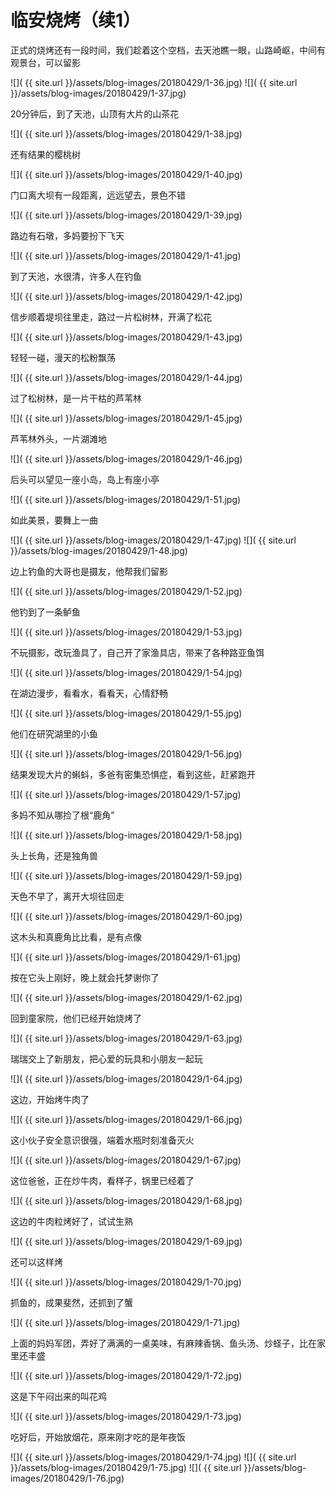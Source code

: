 临安烧烤（续1）
===========

正式的烧烤还有一段时间，我们趁着这个空档，去天池瞧一眼，山路崎岖，中间有观景台，可以留影

![]( {{ site.url }}/assets/blog-images/20180429/1-36.jpg)
![]( {{ site.url }}/assets/blog-images/20180429/1-37.jpg)

20分钟后，到了天池，山顶有大片的山茶花

![]( {{ site.url }}/assets/blog-images/20180429/1-38.jpg)

还有结果的樱桃树

![]( {{ site.url }}/assets/blog-images/20180429/1-40.jpg)

门口离大坝有一段距离，远远望去，景色不错

![]( {{ site.url }}/assets/blog-images/20180429/1-39.jpg)

路边有石墩，多妈要扮下飞天

![]( {{ site.url }}/assets/blog-images/20180429/1-41.jpg)

到了天池，水很清，许多人在钓鱼

![]( {{ site.url }}/assets/blog-images/20180429/1-42.jpg)

信步顺着堤坝往里走，路过一片松树林，开满了松花

![]( {{ site.url }}/assets/blog-images/20180429/1-43.jpg)

轻轻一碰，漫天的松粉飘荡

![]( {{ site.url }}/assets/blog-images/20180429/1-44.jpg)

过了松树林，是一片干枯的芦苇林

![]( {{ site.url }}/assets/blog-images/20180429/1-45.jpg)

芦苇林外头，一片湖滩地

![]( {{ site.url }}/assets/blog-images/20180429/1-46.jpg)

后头可以望见一座小岛，岛上有座小亭

![]( {{ site.url }}/assets/blog-images/20180429/1-51.jpg)

如此美景，要舞上一曲

![]( {{ site.url }}/assets/blog-images/20180429/1-47.jpg)
![]( {{ site.url }}/assets/blog-images/20180429/1-48.jpg)

边上钓鱼的大哥也是摄友，他帮我们留影

![]( {{ site.url }}/assets/blog-images/20180429/1-52.jpg)

他钓到了一条鲈鱼

![]( {{ site.url }}/assets/blog-images/20180429/1-53.jpg)

不玩摄影，改玩渔具了，自己开了家渔具店，带来了各种路亚鱼饵

![]( {{ site.url }}/assets/blog-images/20180429/1-54.jpg)

在湖边漫步，看看水，看看天，心情舒畅

![]( {{ site.url }}/assets/blog-images/20180429/1-55.jpg)

他们在研究湖里的小鱼

![]( {{ site.url }}/assets/blog-images/20180429/1-56.jpg)

结果发现大片的蝌蚪，多爸有密集恐惧症，看到这些，赶紧跑开

![]( {{ site.url }}/assets/blog-images/20180429/1-57.jpg)

多妈不知从哪捡了根“鹿角”

![]( {{ site.url }}/assets/blog-images/20180429/1-58.jpg)

头上长角，还是独角兽

![]( {{ site.url }}/assets/blog-images/20180429/1-59.jpg)

天色不早了，离开大坝往回走

![]( {{ site.url }}/assets/blog-images/20180429/1-60.jpg)

这木头和真鹿角比比看，是有点像

![]( {{ site.url }}/assets/blog-images/20180429/1-61.jpg)

按在它头上刚好，晚上就会托梦谢你了

![]( {{ site.url }}/assets/blog-images/20180429/1-62.jpg)

回到童家院，他们已经开始烧烤了

![]( {{ site.url }}/assets/blog-images/20180429/1-63.jpg)

瑞瑞交上了新朋友，把心爱的玩具和小朋友一起玩

![]( {{ site.url }}/assets/blog-images/20180429/1-64.jpg)

这边，开始烤牛肉了

![]( {{ site.url }}/assets/blog-images/20180429/1-66.jpg)

这小伙子安全意识很强，端着水瓶时刻准备灭火

![]( {{ site.url }}/assets/blog-images/20180429/1-67.jpg)

这位爸爸，正在炒牛肉，看样子，锅里已经着了

![]( {{ site.url }}/assets/blog-images/20180429/1-68.jpg)

这边的牛肉粒烤好了，试试生熟

![]( {{ site.url }}/assets/blog-images/20180429/1-69.jpg)

还可以这样烤

![]( {{ site.url }}/assets/blog-images/20180429/1-70.jpg)

抓鱼的，成果斐然，还抓到了蟹

![]( {{ site.url }}/assets/blog-images/20180429/1-71.jpg)

上面的妈妈军团，弄好了满满的一桌美味，有麻辣香锅、鱼头汤、炒蛏子，比在家里还丰盛

![]( {{ site.url }}/assets/blog-images/20180429/1-72.jpg)

这是下午闷出来的叫花鸡

![]( {{ site.url }}/assets/blog-images/20180429/1-73.jpg)

吃好后，开始放烟花，原来刚才吃的是年夜饭

![]( {{ site.url }}/assets/blog-images/20180429/1-74.jpg)
![]( {{ site.url }}/assets/blog-images/20180429/1-75.jpg)
![]( {{ site.url }}/assets/blog-images/20180429/1-76.jpg)
